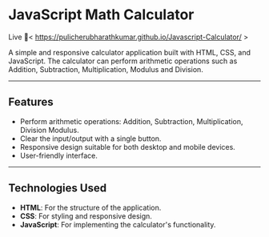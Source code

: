 # JavaScript Math Calculator

Live 🚀< https://pulicherubharathkumar.github.io/Javascript-Calculator/ >

A simple and responsive calculator application built with HTML, CSS, and JavaScript. The calculator can perform  arithmetic operations such as Addition, Subtraction, Multiplication, Modulus and Division.

---

## Features

- Perform arithmetic operations: Addition, Subtraction, Multiplication, Division Modulus.
- Clear the input/output with a single button.
- Responsive design suitable for both desktop and mobile devices.
- User-friendly interface.

---

## Technologies Used

- **HTML**: For the structure of the application.
- **CSS**: For styling and responsive design.
- **JavaScript**: For implementing the calculator's functionality.






